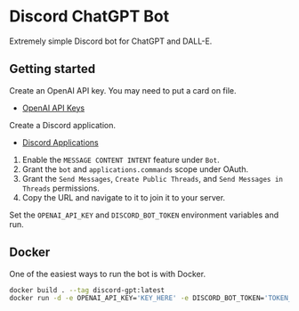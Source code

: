 # Discord ChatGPT Bot
Extremely simple Discord bot for ChatGPT and DALL-E.

## Getting started
Create an OpenAI API key. You may need to put a card on file.
* [OpenAI API Keys](https://platform.openai.com/account/api-keys)

Create a Discord application.
* [Discord Applications](https://discord.com/developers/applications/)

1. Enable the `MESSAGE CONTENT INTENT` feature under `Bot`.
2. Grant the `bot` and `applications.commands` scope under OAuth.
3. Grant the `Send Messages`, `Create Public Threads`, and `Send Messages in Threads` permissions.
4. Copy the URL and navigate to it to join it to your server.

Set the `OPENAI_API_KEY` and `DISCORD_BOT_TOKEN` environment variables and run.

## Docker
One of the easiest ways to run the bot is with Docker.

```bash
docker build . --tag discord-gpt:latest
docker run -d -e OPENAI_API_KEY='KEY_HERE' -e DISCORD_BOT_TOKEN='TOKEN_HERE' discord-gpt:latest
```
